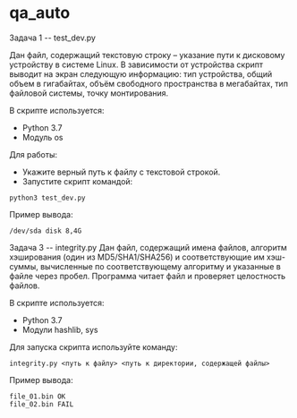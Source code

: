 # qa_auto
Задача 1 -- test_dev.py

Дан файл, содержащий текстовую строку – указание пути к дисковому устройству в системе
Linux. В зависимости от устройства скрипт выводит на экран следующую информацию: 
тип устройства, общий объем в гигабайтах, объём свободного пространства в мегабайтах,
тип файловой системы, точку монтирования.

В скрипте используется:
- Python 3.7
- Модуль os

Для работы:
- Укажите верный путь к файлу с текстовой строкой.
- Запустите скрипт командой:
```
python3 test_dev.py
```
Пример вывода:
```
/dev/sda disk 8,4G
```


Задача 3 -- integrity.py
Дан файл, содержащий имена файлов, алгоритм хэширования (один из MD5/SHA1/SHA256) и
соответствующие им хэш-суммы, вычисленные по соответствующему алгоритму и указанные в
файле через пробел. Программа читает файл и проверяет целостность файлов.

В скрипте используется:
- Python 3.7
- Модули hashlib, sys

Для запуска скрипта используйте команду:
```
integrity.py <путь к файлу> <путь к директории, содержащей файлы>
```
Пример вывода:
```
file_01.bin OK
file_02.bin FAIL
```
